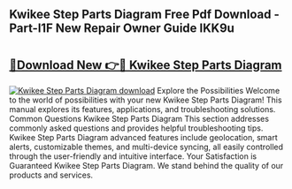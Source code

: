 ## Kwikee Step Parts Diagram Free Pdf Download - Part-l1F New Repair Owner Guide IKK9u

# <h2><a href="http://dfl1bs.blite.top/?on=Kwikee+Step+Parts+Diagram">🔗Download New 👉🔴 Kwikee Step Parts Diagram</a></h2>

[![Kwikee Step Parts Diagram download](https://i.imgur.com/lujVjoI.png)](http://dfl1bs.blite.top/?on=Kwikee+Step+Parts+Diagram)
Explore the Possibilities Welcome to the world of possibilities with your new Kwikee Step Parts Diagram! This manual explores its features, applications, and troubleshooting solutions. Common Questions Kwikee Step Parts Diagram This section addresses commonly asked questions and provides helpful troubleshooting tips. Kwikee Step Parts Diagram advanced features include geolocation, smart alerts, customizable themes, and multi-device syncing, all easily controlled through the user-friendly and intuitive interface. Your Satisfaction is Guaranteed Kwikee Step Parts Diagram. We stand behind the quality of our products and services.

